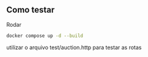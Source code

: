 ## Como testar

Rodar 
```bash
docker compose up -d --build
```

utilizar o arquivo test/auction.http para testar as rotas